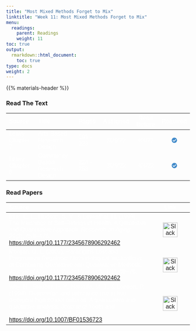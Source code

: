 ```yaml
---
title: "Most Mixed Methods Forget to Mix"
linktitle: "Week 11: Most Mixed Methods Forget to Mix"
menu:
  readings:
    parent: Readings
    weight: 11
toc: true
output:
  rmarkdown::html_document:
    toc: true
type: docs
weight: 2
---
```


<script src="/rmarkdown-libs/kePrint/kePrint.js"></script>
<link href="/rmarkdown-libs/lightable/lightable.css" rel="stylesheet" />
<script src="/rmarkdown-libs/kePrint/kePrint.js"></script>

<link href="/rmarkdown-libs/lightable/lightable.css" rel="stylesheet" />

{{% materials-header %}}

### Read The Text

<table class=" lightable-paper" style="font-family: &quot;Arial Narrow&quot;, arial, helvetica, sans-serif; width: auto !important; margin-left: auto; margin-right: auto;">
<thead>
<tr>
<th style="text-align:left;color: #ffffff !important;background-color: transparent !important;vertical-align: middle !important;">
Source
</th>
<th style="text-align:left;color: #ffffff !important;background-color: transparent !important;vertical-align: middle !important;">
Title
</th>
<th style="text-align:left;color: #ffffff !important;background-color: transparent !important;vertical-align: middle !important;">
Pages
</th>
<th style="text-align:center;color: #ffffff !important;background-color: transparent !important;vertical-align: middle !important;">
Assigned
</th>
<th style="text-align:center;color: #ffffff !important;background-color: transparent !important;vertical-align: middle !important;">
Read Before
</th>
<th style="text-align:center;color: #ffffff !important;background-color: transparent !important;vertical-align: middle !important;">
Required
</th>
</tr>
</thead>
<tbody>
<tr>
<td style="text-align:left;width: 15em; color: #ffffff !important;color: #ffffff !important;background-color: transparent !important;vertical-align: middle !important;">
Leavy Chapter 7
</td>
<td style="text-align:left;width: 20em; color: #ffffff !important;color: #ffffff !important;background-color: transparent !important;vertical-align: middle !important;">
Arts-Based Research Design
</td>
<td style="text-align:left;width: 7em; color: #ffffff !important;color: #ffffff !important;background-color: transparent !important;vertical-align: middle !important;">
191 - 223
</td>
<td style="text-align:center;width: 10em; color: #ffffff !important;color: #ffffff !important;background-color: transparent !important;vertical-align: middle !important;">
3/29/22
</td>
<td style="text-align:center;width: 10em; color: #ffffff !important;color: #ffffff !important;background-color: transparent !important;vertical-align: middle !important;">
4/4/22
</td>
<td style="text-align:center;width: 5em; color: #ffffff !important;color: #ffffff !important;background-color: transparent !important;vertical-align: middle !important;">
<svg aria-hidden="true" role="img" viewbox="0 0 512 512" style="height:15px;width:15px;vertical-align:-0.125em;margin-left:auto;margin-right:auto;font-size:inherit;fill:#428bca;overflow:visible;position:relative;">
<path d="M504 256c0 136.967-111.033 248-248 248S8 392.967 8 256 119.033 8 256 8s248 111.033 248 248zM227.314 387.314l184-184c6.248-6.248 6.248-16.379 0-22.627l-22.627-22.627c-6.248-6.249-16.379-6.249-22.628 0L216 308.118l-70.059-70.059c-6.248-6.248-16.379-6.248-22.628 0l-22.627 22.627c-6.248 6.248-6.248 16.379 0 22.627l104 104c6.249 6.249 16.379 6.249 22.628.001z"></path>
</svg>
</td>
</tr>
<tr>
<td style="text-align:left;width: 15em; color: #ffffff !important;color: #ffffff !important;background-color: transparent !important;vertical-align: middle !important;">
Leavy Chapter 8
</td>
<td style="text-align:left;width: 20em; color: #ffffff !important;color: #ffffff !important;background-color: transparent !important;vertical-align: middle !important;">
Community-Based Research Design
</td>
<td style="text-align:left;width: 7em; color: #ffffff !important;color: #ffffff !important;background-color: transparent !important;vertical-align: middle !important;">
224 - 253
</td>
<td style="text-align:center;width: 10em; color: #ffffff !important;color: #ffffff !important;background-color: transparent !important;vertical-align: middle !important;">
3/29/22
</td>
<td style="text-align:center;width: 10em; color: #ffffff !important;color: #ffffff !important;background-color: transparent !important;vertical-align: middle !important;">
4/4/22
</td>
<td style="text-align:center;width: 5em; color: #ffffff !important;color: #ffffff !important;background-color: transparent !important;vertical-align: middle !important;">
<svg aria-hidden="true" role="img" viewbox="0 0 512 512" style="height:15px;width:15px;vertical-align:-0.125em;margin-left:auto;margin-right:auto;font-size:inherit;fill:#428bca;overflow:visible;position:relative;">
<path d="M504 256c0 136.967-111.033 248-248 248S8 392.967 8 256 119.033 8 256 8s248 111.033 248 248zM227.314 387.314l184-184c6.248-6.248 6.248-16.379 0-22.627l-22.627-22.627c-6.248-6.249-16.379-6.249-22.628 0L216 308.118l-70.059-70.059c-6.248-6.248-16.379-6.248-22.628 0l-22.627 22.627c-6.248 6.248-6.248 16.379 0 22.627l104 104c6.249 6.249 16.379 6.249 22.628.001z"></path>
</svg>
</td>
</tr>
</tbody>
</table>

### Read Papers

<center>
<table class=" lightable-paper" style="font-family: &quot;Arial Narrow&quot;, arial, helvetica, sans-serif; width: auto !important; margin-left: auto; margin-right: auto;">
<thead>
<tr>
<th style="text-align:left;color: #ffffff !important;background-color: transparent !important;vertical-align: middle !important;">
Source
</th>
<th style="text-align:center;color: #ffffff !important;background-color: transparent !important;vertical-align: middle !important;">
Link
</th>
</tr>
</thead>
<tbody>
<tr>
<td style="text-align:left;width: 30em; color: #ffffff !important;vertical-align: middle !important;color: #ffffff !important;background-color: transparent !important;vertical-align: middle !important;">
Idler, E. L., Hudson, S. V., & Leventhal, H. (1999). The Meanings of Self-Ratings of Health: A Qualitative and Quantitative Approach. <i>Research on Aging, 21</i>(3), 458–476. <a href="https://doi.org/10.1177/2345678906292462" target="_blank">https://doi.org/10.1177/2345678906292462</a>
</td>
<td style="text-align:center;width: 10em; color: #ffffff !important;vertical-align: middle !important;color: #ffffff !important;background-color: transparent !important;vertical-align: middle !important;">
<a href="/handouts/Idler,%20Hudson,%20&amp;%20Leventhal%20(1999).pdf" target="_blank"><img src="/logos/pdf-ico.png" alt="Slack icon" width="40"></a>
</td>
</tr>
<tr>
<td style="text-align:left;width: 30em; color: #ffffff !important;vertical-align: middle !important;color: #ffffff !important;background-color: transparent !important;vertical-align: middle !important;">
Morgan, D. L. (2007). Paradigms Lost and Pragmatism Regained: Methodological Implications of Combining Qualitative and Quantitative Methods. <i>Journal of Mixed Methods Research, 1</i>(1), 48–76. <a href="https://doi.org/10.1177/2345678906292462" target="_blank">https://doi.org/10.1177/2345678906292462</a>
</td>
<td style="text-align:center;width: 10em; color: #ffffff !important;vertical-align: middle !important;color: #ffffff !important;background-color: transparent !important;vertical-align: middle !important;">
<a href="/handouts/Morgan%20(2007).pdf" target="_blank"><img src="/logos/pdf-ico.png" alt="Slack icon" width="40"></a>
</td>
</tr>
<tr>
<td style="text-align:left;width: 30em; color: #ffffff !important;vertical-align: middle !important;color: #ffffff !important;background-color: transparent !important;vertical-align: middle !important;">
Way, N., Stauber, H. Y., Nakkula, M. J., & London, P. (1994). Depression and substance use in two divergent high school cultures: A quantitative and qualitative analysis. <i>Journal of Youth and Adolescence, 23</i>(3), 331–357. <a href="https://doi.org/10.1177/2345678906292462" target="_blank">https://doi.org/10.1007/BF01536723</a>
</td>
<td style="text-align:center;width: 10em; color: #ffffff !important;vertical-align: middle !important;color: #ffffff !important;background-color: transparent !important;vertical-align: middle !important;">
<a href="/handouts/Way,%20Stauber,%20Nakkula,%20&amp;%20London%20(1994).pdf" target="_blank"><img src="/logos/pdf-ico.png" alt="Slack icon" width="40"></a>
</td>
</tr>
</tbody>
</table>
</center>

